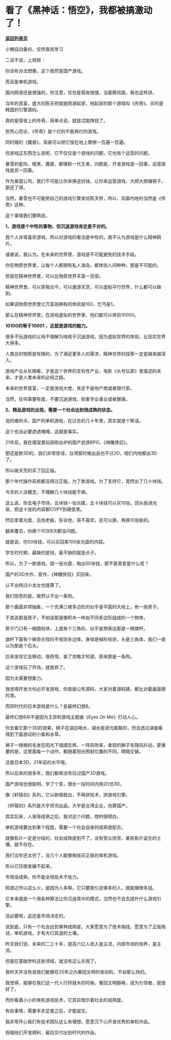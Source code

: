 # 看了《黑神话：悟空》，我都被搞激动了！

[**返回列表页**](/gzh/记忆承载)

小懒自动备份，仅供查阅学习

二话不说，上视频：

你没有办法想像，这个竟然是国产游戏。

  

而且是单机游戏。

  

国内网游还是很强的，你注意，仅仅是营收很强，当着腾讯面，我也这样讲。

  

当年的首富，盛大的陈天桥就是网游起家，他起家的那个游戏叫《传奇》，买的是韩国的引擎源码。

  

真的是营收上的传奇，简单点说，就是忒能挣钱了。

  

但凭心而论，《传奇》是个烂的不能再烂的游戏。

  

同时期的《魔兽》，简直可以把它按在地上摩擦一百遍一百遍。

  

但游戏这东西怎么说呢，它不仅仅是个游戏的问题，它也有个运营的问题。

  

暴雪的星际，暗黑，魔兽，都堪称一代王者，问题是，开发游戏是一回事，运营游戏是另一回事。

  

作为美国公司，我们不可能让你来挣这份钱，让你来运营游戏，大把大把赚银子，那还了得。

  

当然，暴雪也不可能把自己的游戏引擎卖给陈天桥，所以，风靡内地的当然是《传奇》这种。  

  

这个事情我们要两说。

  

 **1、游戏是个中性的事物，但沉迷游戏肯定是不对的。**

  

我个人非常喜欢游戏，所以对游戏的看法是中性的，我不认为游戏是什么精神鸦片。

  

或者说，我认为，在未来的世界里，游戏是不可能避免的技术手段。

  

你在物质世界里，让每个人都拥有私人海岛，都体验人间种种，那是不可能的。

  

但是在精神世界里，可以比物质世界丰富一百倍。

  

精神世界里，可以穿梭古今，可以遨游天空，可以虚拟平行世界，什么都可以做到。

  

如果说物质世界里亿万富翁拥有的体验是100，乞丐是1。

  

那么在精神世界里，在游戏虚拟的世界里，他们都可以体验10000。

  

 **10100约等于10001 ，这就是游戏的魅力。**

  

很多不玩游戏的父母不理解为啥孩子沉迷游戏，因为虚拟世界的体验，比现实世界大得多。

  

人类总的物质是有限的，为了满足更多人的需求，精神世界的探索一定是越来越深入。

  

游戏产业从长期看，才是这个世界的支柱性产业，电影《头号玩家》里描述的未来，才是人类未来的必经之路。

  

未来的世界首富，一定是游戏大佬，肯定不是地产商或者银行家。

  

当然，任何事要有度，不要沉迷游戏，损害学业事业或者健康。

  

 **2、精品游戏的出现，需要一个社会达到很成熟的状态。**

  

说的难听点，国产的单机游戏，在过去的几十年里，其实就是个笑话。

  

这个也没必要遮遮掩掩，这就是事实。

  

21年前，我在寝室里玩刚刚出炉的国产武侠RPG，《神雕侠侣》。

  

那还是款3D的，我们非常惊讶。台湾那时候出品也不过2D，咱们内地都出3D了。

  

所以破天荒的买了回正版。

  

那个年代操作系统都没用过正版，为了款游戏，为了支持它，竟然出了几十块钱。

  

今天的人没概念，不理解几十块钱能干嘛。

  

这么说，你去电子市场，五块钱一张光碟，五十块钱可以买10张。回头放进光驱，把这十张的内容都COPY到硬盘里。

  

然后拿着光盘，去找老板，告诉他，哥不喜欢，还可以换，再换10张新的。

  

翻来覆去，你换个10次8次都没问题。

  

就是说，你50块钱，可以买回来100张光盘的内容。

  

学生时代嘛，最缺的是钱，最不缺的就是点子。

  

所以，为了一款游戏，就一张光盘，掏出50块钱，那不是真爱是什么呢？

  

国产的3D大作，首作，《神雕侠侣》买回来。

  

认不出杨过小龙女也就算了。

  

我们惊奇的是，居然认不出一条狗。

  

那个画面非常抽象，一个充满三棱多边形的似乎是平面的大地上，有一座房子。

  

于其说那是房子，不如说那是像积木一样由不同多边形组成的一个物体。

  

房子门口有一根圆柱体，上面有个三角形，似乎是想表达那是一根旗杆。

  

旗杆下面有个稀奇古怪的不规则多边体，身体是梯形柱状，头是三角体，我们一直以为那是个石头。

  

后来发现它会移动，很奇怪，查了攻略才知道，原来那是一条狗。

  

这个游戏玩了开场，就放弃了。

  

因为太需要想象力。

  

我觉得开发方何必开发游戏，你直接公布源码，大家对着源码猜，都比对着画面猜的准。

  

而同时代的日本游戏是什么？是最终幻想8。

  

最终幻想8并不是因为王菲的游戏主题曲《Eyes On Me》打动人心。

  

你去看它那个3D的效果，狮子在湖边喝水，湖水是波光粼粼的，而且透过湖面看得到下面游动的小鱼和水草。

  

狮子一根根的毛发在阳光下熠熠生辉，一阵风吹来，柔软的狮子毛随风抖动，更重要的是，这里面每一个动作，都随着阳光照射位置的不同，明暗交替。

  

这是日本3D，21年前的水平哦。

  

所以后来的很多年，我们都再没有玩过国产3D游戏。

  

国产游戏也很聪明，学了个乖，很长一段时间内用2D仿3D。

  

像《轩辕剑》系列，它以剧情胜出，不再拼技术，拼游戏引擎。

  

《轩辕剑》系列是大宇资讯出品，大宇是台湾企业，也算国产。

  

其实后来，人渐渐成熟之后，我对这个问题，想的很明白。

  

单机游戏要达到某个程度，需要一个社会自身的成熟度配合。

  

就像影片一定是分级的，社会成熟度到不了，没有受众欣赏，某些影片诞生的土壤，就不存在。

  

我们当年还太穷了，没几个人能够掏钱买正版的单机游戏。

  

所以它压根发展不起来。

  

市场没成熟，你不能全怪技术不给力。

  

网游之所以这么火，是因为人多嘛，它只要吸引足够多的人，就能赚很多钱。

  

它本来就是一个用各种算法让你沉迷其中的模式，当然也不会去提升什么游戏引擎。

  

没必要呀，这还是市场决定的。

  

说到底，只有一个社会达到某种成熟度，大家愿意为了技术掏钱，愿意为了正版掏钱，单机游戏，才有大行其道的土壤。

  

昨天我们说，未来的二三十年，提高六亿人收入是主流，内部市场的培养，是主流。

  

但是在基础学科这些领域，就没有这么乐观了。

  

我昨天并没有说我们能够在20年之内重回文明的发动机，不会那么快的。

  

我觉得，能够在我们这一代人行将就木的时候，重回文明巅峰，成为引领者，就很好了。

  

而你看着小小的单机游戏技术，它其实暗示着社会的成熟度。

  

有些事情，需要丰衣足食之后，才能诞生。

  

我非常开心我们有技术团队这么有理想，愿意沉下心开发优秀的单机作品。

  

祝福他们开发顺利，最后交付出划时代的作品。

